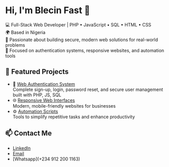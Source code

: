 # Hi, I'm Blecin Fast 👋

💻 Full-Stack Web Developer | PHP • JavaScript • SQL • HTML • CSS  
🌍 Based in Nigeria  
🔐 Passionate about building secure, modern web solutions for real-world problems  
🚀 Focused on authentication systems, responsive websites, and automation tools  

## 🚀 Featured Projects

- 🔐 [Web Authentication System](#)  
   Complete sign-up, login, password reset, and secure user management built with PHP, JS, SQL  
- 🌐 [Responsive Web Interfaces](#)  
   Modern, mobile-friendly websites for businesses  
- ⚙️ [Automation Scripts](#)  
   Tools to simplify repetitive tasks and enhance productivity  

## 📫 Contact Me

- [LinkedIn](http://www.linkedin.com/in/blessing-oyesomi-fast0610)  
- [Email](blecinoyesomi16@gmail.com)  
- [Whatsapp](+234 912 200 1163)
